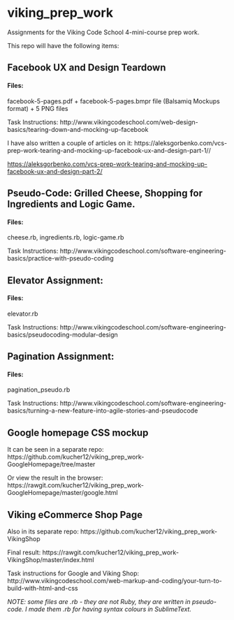 # viking_prep_work
Assignments for the Viking Code School 4-mini-course prep work.

This repo will have the following items:

<h2>Facebook UX and Design Teardown</h2>

<h4>Files:</h4>

<p>facebook-5-pages.pdf + facebook-5-pages.bmpr file (Balsamiq Mockups format) + 5 PNG files</p>

<p>Task Instructions: http://www.vikingcodeschool.com/web-design-basics/tearing-down-and-mocking-up-facebook</p>

<p>I have also written a couple of articles on it: 
https://aleksgorbenko.com/vcs-prep-work-tearing-and-mocking-up-facebook-ux-and-design-part-1//

https://aleksgorbenko.com/vcs-prep-work-tearing-and-mocking-up-facebook-ux-and-design-part-2/</p>

<h2>Pseudo-Code: Grilled Cheese, Shopping for Ingredients and Logic Game.</h2>

<h4>Files:</h4>

<p>cheese.rb, ingredients.rb, logic-game.rb</p>

<p>Task Instructions: http://www.vikingcodeschool.com/software-engineering-basics/practice-with-pseudo-coding</p>

<h2>Elevator Assignment:</h2>

<h4>Files:</h4> 

<p>elevator.rb</p>

<p>Task Instructions: http://www.vikingcodeschool.com/software-engineering-basics/pseudocoding-modular-design</p>

<h2>Pagination Assignment:</h2>

<h4>Files:</h4> 

<p>pagination_pseudo.rb</p>

<p>Task Instructions: http://www.vikingcodeschool.com/software-engineering-basics/turning-a-new-feature-into-agile-stories-and-pseudocode</p>

<h2>Google homepage CSS mockup</h2> 

<p>It can be seen in a separate repo: https://github.com/kucher12/viking_prep_work-GoogleHomepage/tree/master</p>

<p>Or view the result in the browser: https://rawgit.com/kucher12/viking_prep_work-GoogleHomepage/master/google.html</p>

<h2>Viking eCommerce Shop Page</h2> 

<p>Also in its separate repo: https://github.com/kucher12/viking_prep_work-VikingShop</p>

<p>Final result: https://rawgit.com/kucher12/viking_prep_work-VikingShop/master/index.html</p>

<p>Task instructions for Google and Viking Shop: http://www.vikingcodeschool.com/web-markup-and-coding/your-turn-to-build-with-html-and-css</p>


<em>NOTE: some files are .rb - they are not Ruby, they are written in pseudo-code. I made them .rb for having syntax colours in SublimeText.</em>
